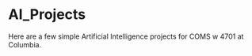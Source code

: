 AI_Projects
===========

Here are a few simple Artificial Intelligence projects for COMS w 4701 at Columbia.
